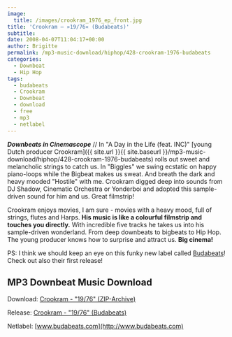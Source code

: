 ```yaml
---
image:
  title: /images/crookram_1976_ep_front.jpg
title: 'Crookram – »19/76« (Budabeats)'
subtitle: 
date: 2008-04-07T11:04:17+00:00
author: Brigitte
permalink: /mp3-music-download/hiphop/428-crookram-1976-budabeats
categories:
  - Downbeat
  - Hip Hop
tags:
  - budabeats
  - Crookram
  - Downbeat
  - download
  - free
  - mp3
  - netlabel
---
```

***Downbeats in Cinemascope*** // In "A Day in the Life (feat. INC)" [young Dutch producer Crookram]({{ site.url }}{{ site.baseurl }}/mp3-music-download/hiphop/428-crookram-1976-budabeats) rolls out sweet and melancholic strings to catch us. In "Biggles" we swing ecstatic on happy piano-loops while the Bigbeat makes us sweat. And breath the dark and heavy mooded "Hostile" with me. Crookram digged deep into sounds from DJ Shadow, Cinematic Orchestra or Yonderboi and adopted this sample-driven sound for him and us. Great filmstrip!<!--more-->

<!--adsense-->

Crookram enjoys movies, I am sure - movies with a heavy mood, full of strings, flutes and Harps. **His music is like a colourful filmstrip and touches you directly.** With incredible five tracks he takes us into his sample-driven wonderland. From deep downbeats to bigbeats to Hip Hop. The young producer knows how to surprise and attract us. **Big cinema!**

PS: I think we should keep an eye on this funky new label called [Budabeats](http://www.budabeats.com/)! Check out also their first release!

## MP3 Downbeat Music Download

Download: [Crookram - "19/76" (ZIP-Archive)](http://www.budabeats.com/bube002/bube002.zip)
  
Release: [Crookram - "19/76" (Budabeats)](http://www.budabeats.com/bube002.htm)
  
Netlabel: [www.budabeats.com](http://www.budabeats.com)